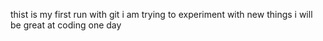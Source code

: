 thist is my first run with git
i am trying to experiment with new things 
i will be great at coding one day
